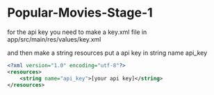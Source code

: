 # Popular-Movies-Stage-1

for the api key  you need to make a key.xml file in
app/src/main/res/values/key.xml

and then make a string resources put a api key in string name api_key


```xml
<?xml version="1.0" encoding="utf-8"?>
<resources>
    <string name="api_key">[your api key]</string>
</resources>
```

